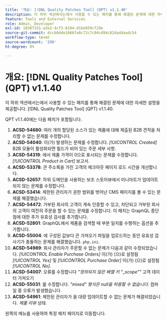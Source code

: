 ```yaml
---
title: '개요: [!DNL Quality Patches Tool] (QPT) v1.1.40'
description: 이 하위 섹션에서는에서 사용할 수 있는 패치를 통해 해결된 문제에 대한 자세한 설명을 제공합니다. [!DNL Quality Patches Tool] (QPT) v1.1.40.
feature: Tools and External Services
role: Admin, Developer
exl-id: 10387151-a3e2-4cf3-8194-d1be859cf29e
source-git-commit: dccb8dde1666fa0c72c7c94cd94c82daddaadc54
workflow-type: tm+mt
source-wordcount: '299'
ht-degree: 0%

---
```


# 개요: [!DNL Quality Patches Tool] (QPT) v1.1.40

이 하위 섹션에서는에서 사용할 수 있는 패치를 통해 해결된 문제에 대한 자세한 설명을 제공합니다. [!DNL Quality Patches Tool] (QPT) v1.1.40.

QPT v1.1.40에는 다음 패치가 포함됩니다.

1. **ACSD-54680**: 여러 개의 할당된 소스가 있는 제품에 대해 제출된 B2B 견적을 처리할 수 없는 문제를 수정합니다.
1. **ACSD-54040**: 이(가) 발생하는 문제를 수정합니다. *[!UICONTROL Created]* B2B 모듈이 활성화되면 필드가 비어 있는 주문 세부 사항.
1. **ACSD-54319**: 에서 제품 가격이 0으로 표시되는 문제를 수정합니다. *[!UICONTROL Product in Cart]* 보고서.
1. **ACSD-53378**: 큰 주소록을 가진 고객의 체크아웃 페이지 로드 시간을 개선합니다.
1. **ACSD-52657**: 하위 도메인을 사용하는 보조 스토어뷰에서 미니마트가 업데이트되지 않는 문제를 수정합니다.
1. **ACSD-53414**: 제한된 관리자가 권한 범위를 벗어난 CMS 페이지를 볼 수 있는 문제를 해결했습니다.
1. **ACSD-54472**: 거부된 회사의 고객이 계속 인증할 수 있고, 차단되고 거부된 회사의 고객이 여전히 주문을 할 수 있는 문제를 수정합니다. 이 패치는 GraphQL 종단점에 대한 추가 유효성 검사를 추가합니다.
1. **ACSD-52801**: GraphQL에서 제품을 검색할 때 부분 일치를 수행하는 옵션을 추가합니다.
1. **ACSD-55004**: 에 구성된 값보다 큰 가져오기 파일을 업로드하는 동안 유효성 검사기가 충돌하는 문제를 해결했습니다. `php.ini`.
1. **ACSD-54989**: 회사 관리자가 주문할 수 없는 문제가 다음과 같이 수정되었습니다. *[!UICONTROL Enable Purchase Orders]* 이(가) (으)로 설정됨 *[!UICONTROL Yes]* 및 *[!UICONTROL Purchase Order]* 이(가) (으)로 설정됨 *[!UICONTROL No]*.
1. **ACSD-54007**: 오류를 수정합니다 *&quot;정의되지 않은 배열 키 &quot;_scope&quot;&quot;* 고객 데이터 가져오기
1. **ACSD-55031**: 를 수정합니다. *&quot;mixed&quot; 형식은 null을 허용할 수 없습니다.* 컴파일 중 오류가 발생했습니다.
1. **ACSD-54961**: 제한된 관리자가 을 대량 업데이트할 수 없는 문제가 해결되었습니다. *제품 리뷰* 상태.

왼쪽의 메뉴를 사용하여 특정 패치 페이지로 이동합니다.
